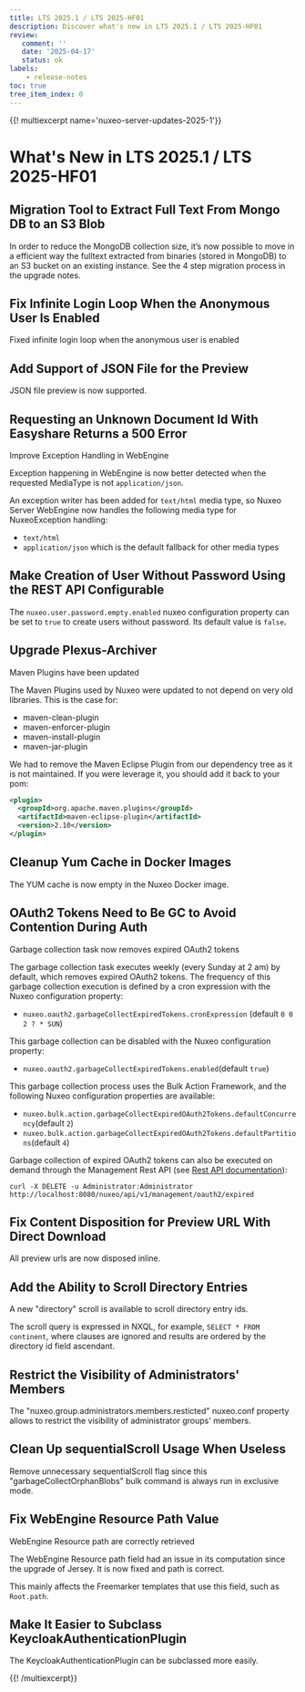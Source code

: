 ```yaml
---
title: LTS 2025.1 / LTS 2025-HF01
description: Discover what's new in LTS 2025.1 / LTS 2025-HF01
review:
   comment: ''
   date: '2025-04-17'
   status: ok
labels:
    - release-notes
toc: true
tree_item_index: 0
---
```


{{! multiexcerpt name='nuxeo-server-updates-2025-1'}}
# What's New in LTS 2025.1 / LTS 2025-HF01

## Migration Tool to Extract Full Text From Mongo DB to an S3 Blob

In order to reduce the MongoDB collection size, it’s now possible to move in a efficient way the fulltext extracted from binaries (stored in MongoDB) to an S3 bucket on an existing instance. See the 4 step migration process in the upgrade notes.

## Fix Infinite Login Loop When the Anonymous User Is Enabled

Fixed infinite login loop when the anonymous user is enabled

## Add Support of JSON File for the Preview

JSON file preview is now supported.

## Requesting an Unknown Document Id With Easyshare Returns a 500 Error

Improve Exception Handling in WebEngine

Exception happening in WebEngine is now better detected when the requested MediaType is not `application/json`.

An exception writer has been added for `text/html` media type, so Nuxeo Server WebEngine now handles the following media type for NuxeoException handling:

- `text/html`
- `application/json` which is the default fallback for other media types

## Make Creation of User Without Password Using the REST API Configurable

The `nuxeo.user.password.empty.enabled` nuxeo configuration property can be set to `true` to create users without password. Its default value is `false`**.**

## Upgrade Plexus-Archiver

Maven Plugins have been updated

The Maven Plugins used by Nuxeo were updated to not depend on very old libraries. This is the case for:

- maven-clean-plugin
- maven-enforcer-plugin
- maven-install-plugin
- maven-jar-plugin

We had to remove the Maven Eclipse Plugin from our dependency tree as it is not maintained. If you were leverage it, you should add it back to your pom:

```xml
<plugin>
  <groupId>org.apache.maven.plugins</groupId>
  <artifactId>maven-eclipse-plugin</artifactId>
  <version>2.10</version>
</plugin>
```

## Cleanup  Yum Cache in Docker Images

The YUM cache is now empty in the Nuxeo Docker image.

## OAuth2 Tokens Need to Be GC to Avoid Contention During Auth

Garbage collection task now removes expired OAuth2 tokens

The garbage collection task executes weekly (every Sunday at 2 am) by default, which removes expired OAuth2 tokens. The frequency of this garbage collection execution is defined by a cron expression with the  Nuxeo configuration property:

- `nuxeo.oauth2.garbageCollectExpiredTokens.cronExpression` (default `0 0 2 ? * SUN`)

This garbage collection can be disabled with the Nuxeo configuration property:

- `nuxeo.oauth2.garbageCollectExpiredTokens.enabled`(default `true`)

This garbage collection process uses the Bulk Action Framework, and the following Nuxeo configuration properties are available:

- `nuxeo.bulk.action.garbageCollectExpiredOAuth2Tokens.defaultConcurrency`(default `2`)
- `nuxeo.bulk.action.garbageCollectExpiredOAuth2Tokens.defaultPartitions`(default `4`)

Garbage collection of expired OAuth2 tokens can also be executed on demand through the Management Rest API (see [Rest API documentation](https://doc.nuxeo.com/rest-api/1/oauth2-endpoint/)):

```
curl -X DELETE -u Administrator:Administrator http://localhost:8080/nuxeo/api/v1/management/oauth2/expired
```

## Fix Content Disposition for Preview URL With Direct Download

All preview urls are now disposed inline.

## Add the Ability to Scroll Directory Entries

A new "directory" scroll is available to scroll directory entry ids.

The scroll query is expressed in NXQL, for example, `SELECT * FROM continent`, where clauses are ignored and results are ordered by the directory id field ascendant.

## Restrict the Visibility of Administrators' Members

The "nuxeo.group.administrators.members.resticted" nuxeo.conf property allows to restrict the visibility of administrator groups' members.

## Clean Up sequentialScroll Usage When Useless

Remove unnecessary sequentialScroll flag since this "garbageCollectOrphanBlobs" bulk command is always run in exclusive mode.

## Fix WebEngine Resource Path Value

WebEngine Resource path are correctly retrieved

The WebEngine Resource path field had an issue in its computation since the upgrade of Jersey. It is now fixed and path is correct.

This mainly affects the Freemarker templates that use this field, such as `Root.path`.

## Make It Easier to Subclass KeycloakAuthenticationPlugin

The KeycloakAuthenticationPlugin can be subclassed more easily.


{{! /multiexcerpt}}
